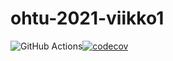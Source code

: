 # ohtu-2021-viikko1

![GitHub Actions](https://github.com/skajanti/ohtu-2021-viikko1/workflows/CI/badge.svg)[![codecov](https://codecov.io/gh/skajanti/ohtu-2021-viikko1/branch/main/graph/badge.svg?token=3S669MTKFK)](https://codecov.io/gh/skajanti/ohtu-2021-viikko1)